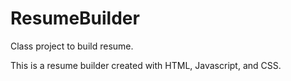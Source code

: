 # ResumeBuilder
Class project to build resume.

This is a resume builder created with HTML, Javascript, and CSS. 
